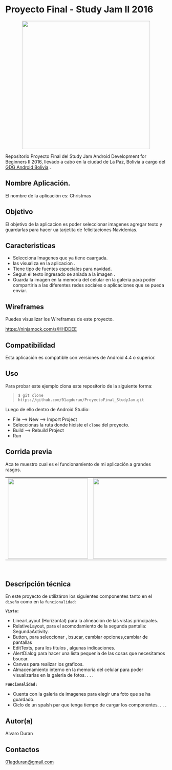 Proyecto Final - Study Jam II 2016
===
<div align="center">
    <center>
        <img src="http://developerstudyjams.com/images/masthead.png" width="400px"/>
    </center>
</div>

Repositorio Proyecto Final del Study Jam Android Development for Beginners II 2016, llevado a cabo en la ciudad de La Paz, Bolivia a cargo del <a target="_blank" href="http://www.gdg.androidbolivia.com">GDG Android Bolivia</a> .

Nombre Aplicación.
---
El nombre de la aplicación es: Christmas

Objetivo
---
El objetivo de la aplicacion es poder seleccionar imagenes agregar texto y guardarlas  para  hacer ua tarjetita de felicitaciones Navidenias.

Caracteristicas
---
* Selecciona Imagenes que ya tiene caargada.
* las visualiza en la aplicacion .
* Tiene tipo de fuentes  especiales para navidad.
* Segun el texto ingresado se  aniada a la imagen .
* Guarda la imagen en la memoria del celular en la galeria para poder compartirla a las diferentes redes sociales o aplicaciones que se pueda enviar.

Wireframes
---
Puedes visualizar los Wireframes de este proyecto.

https://ninjamock.com/s/HHDDEE

Compatibilidad
---
Esta aplicación es compatible con versiones de Android 4.4 o superior.

Uso
---------
Para probar este ejemplo clona este repositorio de la siguiente forma:
>
>     $ git clone https://github.com/01agduran/ProyectoFinal_StudyJam.git

Luego de ello dentro de Android Studio:

* File --> New --> Import Project 
* Seleccionas la ruta donde hiciste el `clone` del proyecto.
* Build --> Rebuild Project
* Run 

Corrida previa
---
Aca te muestro cual es el funcionamiento de mi aplicación a grandes rasgos.
<div align="center">
    <center>
        <table border="0">
            <tr>
                <td><img src="/img/gif01.gif" width="250"></td>
                <td><img src="/img/gif02.gif" width="250"></td>
                <td><img src="/img/gif03.gif" width="250"></td>
            </tr>
        </table>
    </center>
</div>
<br>

Descripción técnica
---
En este proyecto de utilizáron los siguientes componentes tanto en el `diseño` como en la `funcionalidad`:

**`Vista:`**
* LinearLayout (Horizontal) para la alineación de las vistas principales.
* RelativeLayout, para el acomodamiento de la segunda pantalla: SegundaActivity.
* Button, para seleccionar , bsucar, cambiar opciones,cambiar de pantallas
* EditTexts, para los titulos  , algunas indicaciones.
* AlertDialog para hacer una lista pequenia de las cosas que necesitamos bsucar.
* Canvas para realizar los graficos.
* Almacenamiento interno en la memoria del celular para poder visualizarlas en la galeria de fotos.
.
.
.

**`Funcionalidad:`**
* Cuenta con la galeria de imagenes para elegir una foto  que se ha guardado.
* Ciclo de un spalsh par que tenga tiempo de cargar los componentes.
.
.
.

Autor(a)
---
Alvaro Duran

Contactos
---
01agduran@gmail.com



